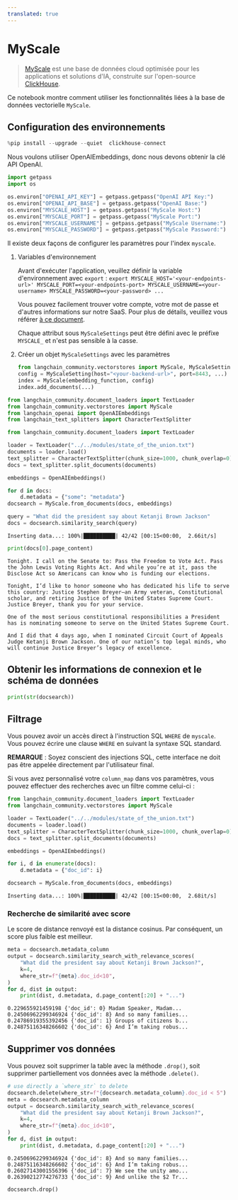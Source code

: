 ```yaml
---
translated: true
---
```


# MyScale

>[MyScale](https://docs.myscale.com/en/overview/) est une base de données cloud optimisée pour les applications et solutions d'IA, construite sur l'open-source [ClickHouse](https://github.com/ClickHouse/ClickHouse).

Ce notebook montre comment utiliser les fonctionnalités liées à la base de données vectorielle `MyScale`.

## Configuration des environnements

```python
%pip install --upgrade --quiet  clickhouse-connect
```

Nous voulons utiliser OpenAIEmbeddings, donc nous devons obtenir la clé API OpenAI.

```python
import getpass
import os

os.environ["OPENAI_API_KEY"] = getpass.getpass("OpenAI API Key:")
os.environ["OPENAI_API_BASE"] = getpass.getpass("OpenAI Base:")
os.environ["MYSCALE_HOST"] = getpass.getpass("MyScale Host:")
os.environ["MYSCALE_PORT"] = getpass.getpass("MyScale Port:")
os.environ["MYSCALE_USERNAME"] = getpass.getpass("MyScale Username:")
os.environ["MYSCALE_PASSWORD"] = getpass.getpass("MyScale Password:")
```

Il existe deux façons de configurer les paramètres pour l'index `myscale`.

1. Variables d'environnement

    Avant d'exécuter l'application, veuillez définir la variable d'environnement avec `export` :
    `export MYSCALE_HOST='<your-endpoints-url>' MYSCALE_PORT=<your-endpoints-port> MYSCALE_USERNAME=<your-username> MYSCALE_PASSWORD=<your-password> ...`

    Vous pouvez facilement trouver votre compte, votre mot de passe et d'autres informations sur notre SaaS. Pour plus de détails, veuillez vous référer [à ce document](https://docs.myscale.com/en/cluster-management/).

    Chaque attribut sous `MyScaleSettings` peut être défini avec le préfixe `MYSCALE_` et n'est pas sensible à la casse.

2. Créer un objet `MyScaleSettings` avec les paramètres

    ```python
    from langchain_community.vectorstores import MyScale, MyScaleSettings
    config = MyScaleSetting(host="<your-backend-url>", port=8443, ...)
    index = MyScale(embedding_function, config)
    index.add_documents(...)
    ```

```python
from langchain_community.document_loaders import TextLoader
from langchain_community.vectorstores import MyScale
from langchain_openai import OpenAIEmbeddings
from langchain_text_splitters import CharacterTextSplitter
```

```python
from langchain_community.document_loaders import TextLoader

loader = TextLoader("../../modules/state_of_the_union.txt")
documents = loader.load()
text_splitter = CharacterTextSplitter(chunk_size=1000, chunk_overlap=0)
docs = text_splitter.split_documents(documents)

embeddings = OpenAIEmbeddings()
```

```python
for d in docs:
    d.metadata = {"some": "metadata"}
docsearch = MyScale.from_documents(docs, embeddings)

query = "What did the president say about Ketanji Brown Jackson"
docs = docsearch.similarity_search(query)
```

```output
Inserting data...: 100%|██████████| 42/42 [00:15<00:00,  2.66it/s]
```

```python
print(docs[0].page_content)
```

```output
Tonight. I call on the Senate to: Pass the Freedom to Vote Act. Pass the John Lewis Voting Rights Act. And while you’re at it, pass the Disclose Act so Americans can know who is funding our elections.

Tonight, I’d like to honor someone who has dedicated his life to serve this country: Justice Stephen Breyer—an Army veteran, Constitutional scholar, and retiring Justice of the United States Supreme Court. Justice Breyer, thank you for your service.

One of the most serious constitutional responsibilities a President has is nominating someone to serve on the United States Supreme Court.

And I did that 4 days ago, when I nominated Circuit Court of Appeals Judge Ketanji Brown Jackson. One of our nation’s top legal minds, who will continue Justice Breyer’s legacy of excellence.
```

## Obtenir les informations de connexion et le schéma de données

```python
print(str(docsearch))
```

## Filtrage

Vous pouvez avoir un accès direct à l'instruction SQL `WHERE` de `myscale`. Vous pouvez écrire une clause `WHERE` en suivant la syntaxe SQL standard.

**REMARQUE** : Soyez conscient des injections SQL, cette interface ne doit pas être appelée directement par l'utilisateur final.

Si vous avez personnalisé votre `column_map` dans vos paramètres, vous pouvez effectuer des recherches avec un filtre comme celui-ci :

```python
from langchain_community.document_loaders import TextLoader
from langchain_community.vectorstores import MyScale

loader = TextLoader("../../modules/state_of_the_union.txt")
documents = loader.load()
text_splitter = CharacterTextSplitter(chunk_size=1000, chunk_overlap=0)
docs = text_splitter.split_documents(documents)

embeddings = OpenAIEmbeddings()

for i, d in enumerate(docs):
    d.metadata = {"doc_id": i}

docsearch = MyScale.from_documents(docs, embeddings)
```

```output
Inserting data...: 100%|██████████| 42/42 [00:15<00:00,  2.68it/s]
```

### Recherche de similarité avec score

Le score de distance renvoyé est la distance cosinus. Par conséquent, un score plus faible est meilleur.

```python
meta = docsearch.metadata_column
output = docsearch.similarity_search_with_relevance_scores(
    "What did the president say about Ketanji Brown Jackson?",
    k=4,
    where_str=f"{meta}.doc_id<10",
)
for d, dist in output:
    print(dist, d.metadata, d.page_content[:20] + "...")
```

```output
0.229655921459198 {'doc_id': 0} Madam Speaker, Madam...
0.24506962299346924 {'doc_id': 8} And so many families...
0.24786919355392456 {'doc_id': 1} Groups of citizens b...
0.24875116348266602 {'doc_id': 6} And I’m taking robus...
```

## Supprimer vos données

Vous pouvez soit supprimer la table avec la méthode `.drop()`, soit supprimer partiellement vos données avec la méthode `.delete()`.

```python
# use directly a `where_str` to delete
docsearch.delete(where_str=f"{docsearch.metadata_column}.doc_id < 5")
meta = docsearch.metadata_column
output = docsearch.similarity_search_with_relevance_scores(
    "What did the president say about Ketanji Brown Jackson?",
    k=4,
    where_str=f"{meta}.doc_id<10",
)
for d, dist in output:
    print(dist, d.metadata, d.page_content[:20] + "...")
```

```output
0.24506962299346924 {'doc_id': 8} And so many families...
0.24875116348266602 {'doc_id': 6} And I’m taking robus...
0.26027143001556396 {'doc_id': 7} We see the unity amo...
0.26390212774276733 {'doc_id': 9} And unlike the $2 Tr...
```

```python
docsearch.drop()
```
